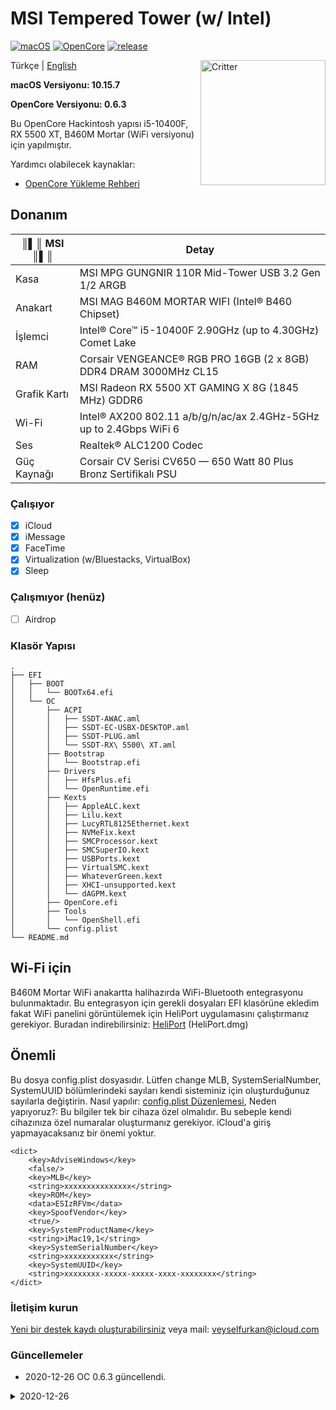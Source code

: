 # MSI Tempered Tower (w/ Intel)

[![macOS](https://img.shields.io/badge/macOS-10.15.7-orange)](https://www.apple.com.cn/macos/big-sur-preview/)
[![OpenCore](https://img.shields.io/badge/OpenCore-0.6.3-9cf)](https://github.com/acidanthera/OpenCorePkg)
[![release](https://img.shields.io/badge/indir-son%20sürüm-blue.svg)](https://github.com/sutsurup/MSI-Hackintosh-Build/releases)

<img align="right" src="https://storage-asset.msi.com/event/msi_main_style/global_support/images/msilogo-w.png" alt="Critter" width="200">

Türkçe | [English](https://github.com/sutsurup/MSI-Hackintosh-Build/blob/main/README_EN.md)

**macOS Versiyonu: 10.15.7**

**OpenCore Versiyonu: 0.6.3**

Bu OpenCore Hackintosh yapısı i5-10400F, RX 5500 XT, B460M Mortar (WiFi versiyonu) için yapılmıştır.

Yardımcı olabilecek kaynaklar: 

- [OpenCore Yükleme Rehberi](https://dortania.github.io/OpenCore-Install-Guide)

## Donanım

| ║▌║ **MSI** ║▌║ | Detay                                                  |
| ------------------- | ------------------------------------------- |
| Kasa           | MSI MPG GUNGNIR 110R Mid-Tower USB 3.2 Gen 1/2 ARGB     |
| Anakart           | MSI MAG B460M MORTAR WIFI (Intel® B460 Chipset)     |
| İşlemci              | Intel® Core™ i5-10400F 2.90GHz (up to 4.30GHz) Comet Lake              |
| RAM           | Corsair VENGEANCE® RGB PRO 16GB (2 x 8GB) DDR4 DRAM 3000MHz CL15     |
| Grafik Kartı | MSI Radeon RX 5500 XT GAMING X 8G (1845 MHz) GDDR6                     |
| Wi-Fi             | Intel® AX200 802.11 a/b/g/n/ac/ax 2.4GHz-5GHz up to 2.4Gbps WiFi 6 |
| Ses       | Realtek® ALC1200 Codec                        |
| Güç Kaynağı       | Corsair CV Serisi CV650 — 650 Watt 80 Plus Bronz Sertifikalı PSU                        |

### Çalışıyor

- [x] iCloud
- [x] iMessage
- [x] FaceTime
- [x] Virtualization (w/Bluestacks, VirtualBox)
- [x] Sleep

### Çalışmıyor (henüz)
- [ ] Airdrop

### Klasör Yapısı
```
.
├── EFI
│   ├── BOOT
│   │   └── BOOTx64.efi
│   └── OC
│       ├── ACPI
│       │   ├── SSDT-AWAC.aml
│       │   ├── SSDT-EC-USBX-DESKTOP.aml
│       │   ├── SSDT-PLUG.aml
│       │   └── SSDT-RX\ 5500\ XT.aml
│       ├── Bootstrap
│       │   └── Bootstrap.efi
│       ├── Drivers
│       │   ├── HfsPlus.efi
│       │   └── OpenRuntime.efi
│       ├── Kexts
│       │   ├── AppleALC.kext
│       │   ├── Lilu.kext
│       │   ├── LucyRTL8125Ethernet.kext
│       │   ├── NVMeFix.kext
│       │   ├── SMCProcessor.kext
│       │   ├── SMCSuperIO.kext
│       │   ├── USBPorts.kext
│       │   ├── VirtualSMC.kext
│       │   ├── WhateverGreen.kext
│       │   ├── XHCI-unsupported.kext
│       │   └── dAGPM.kext
│       ├── OpenCore.efi
│       ├── Tools
│       │   └── OpenShell.efi
│       └── config.plist
└── README.md
```

## Wi-Fi için
B460M Mortar WiFi anakartta halihazırda WiFi-Bluetooth entegrasyonu bulunmaktadır. Bu entegrasyon için gerekli dosyaları EFI klasörüne ekledim fakat WiFi panelini görüntülemek için HeliPort uygulamasını çalıştırmanız gerekiyor.
Buradan indirebilirsiniz: [HeliPort](https://github.com/OpenIntelWireless/HeliPort/releases/tag/v1.0.1) (HeliPort.dmg)


## Önemli
Bu dosya config.plist dosyasıdır. Lütfen change MLB, SystemSerialNumber, SystemUUID bölümlerindeki sayıları kendi sisteminiz için oluşturduğunuz sayılarla değiştirin.
Nasıl yapılır: [config.plist Düzenlemesi](https://osxinfo.net/konu/opencore-ile-imessage-ve-apple-servislerini-aktif-etmek.16297),
Neden yapıyoruz?: Bu bilgiler tek bir cihaza özel olmalıdır. Bu sebeple kendi cihazınıza özel numaralar oluşturmanız gerekiyor. iCloud'a giriş yapmayacaksanız bir önemi yoktur.

```
<dict>
    <key>AdviseWindows</key>
    <false/>
    <key>MLB</key>
    <string>xxxxxxxxxxxxxxx</string>
    <key>ROM</key>
    <data>ESIzRFVm</data>
    <key>SpoofVendor</key>
    <true/>
    <key>SystemProductName</key>
    <string>iMac19,1</string>
    <key>SystemSerialNumber</key>
    <string>xxxxxxxxxxx</string>
    <key>SystemUUID</key>
    <string>xxxxxxxx-xxxxx-xxxxx-xxxx-xxxxxxxx</string>
</dict>
```

### İletişim kurun
[Yeni bir destek kaydı oluşturabilirsiniz](https://github.com/sutsurup/MSI-Hackintosh-Build/issues) veya mail: [veyselfurkan@icloud.com](mailto:veyselfurkan@icloud.com)

### Güncellemeler
- 2020-12-26
  OC 0.6.3 güncellendi.
<details>
  <summary>2020-12-26</summary>
  OC 0.6.3 güncellendi.
</details>
